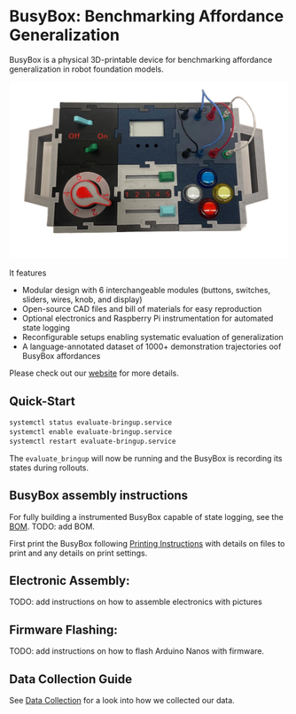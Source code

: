 # BusyBox: Benchmarking Affordance Generalization

BusyBox is a physical 3D-printable device for benchmarking affordance generalization in robot foundation models.

![busybox_assembled](assets/shuffled_box_config_1_background_removed.png)

It features

 - Modular design with 6 interchangeable modules (buttons, switches, sliders, wires, knob, and display)  
 - Open-source CAD files and bill of materials for easy reproduction  
 - Optional electronics and Raspberry Pi instrumentation for automated state logging  
 - Reconfigurable setups enabling systematic evaluation of generalization  
 - A language-annotated dataset of 1000+ demonstration trajectories oof BusyBox affordances  

Please check out our [website]() for more details.


## Quick-Start

```bash
systemctl status evaluate-bringup.service
systemctl enable evaluate-bringup.service
systemctl restart evaluate-bringup.service
```
The `evaluate_bringup` will now be running and the BusyBox is recording its states during rollouts.

## BusyBox assembly instructions

For fully building a instrumented BusyBox capable of state logging, see the [BOM](). TODO: add BOM.

First print the BusyBox following [Printing Instructions](cad/printing_instructions.md) with details on files to print and any details on print settings.

## Electronic Assembly:

TODO: add instructions on how to assemble electronics with pictures

## Firmware Flashing:

TODO: add instructions on how to flash Arduino Nanos with firmware. 

## Data Collection Guide

See [Data Collection](assets/taskbox_data_collection.docx) for a look into how we collected our data.
